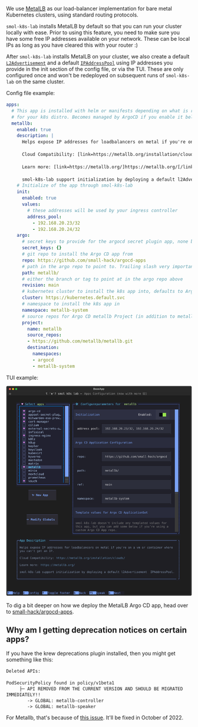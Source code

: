 We use [MetalLB](https://metallb.org/) as our load-balancer implementation for bare metal Kubernetes clusters, using standard routing protocols.

`smol-k8s-lab` installs MetalLB by default so that you can run your cluster locally with ease. Prior to using this feature, you need to make sure you have some free IP addresses available on your network. These can be local IPs as long as you have cleared this with your router :)

After `smol-k8s-lab` installs MetalLB on your cluster, we also create a default [`L2Advertisement`](https://metallb.org/configuration/_advanced_l2_configuration/) and a default [`IPAddressPool`](https://metallb.org/configuration/_advanced_ipaddresspool_configuration/) using IP addresses you provide in the init section of the config file, or via the TUI. These are only configured once and won't be redeployed on subsequent runs of `smol-k8s-lab` on the same cluster.

Config file example:

```yaml
apps:
  # This app is installed with helm or manifests depending on what is recommended
  # for your k8s distro. Becomes managed by ArgoCD if you enable it below
  metallb:
    enabled: true
    description: |
      Helps expose IP addresses for loadbalancers on metal if you're on a vm or container where you can't get an IP.

      Cloud Compatibility: [link=https://metallb.org/installation/clouds/]https://metallb.org/installation/clouds/[/link]

      Learn more: [link=https://metallb.org/]https://metallb.org/[/link]

      smol-k8s-lab support initialization by deploying a default l2Advertisement  IPAddressPool.
    # Initialize of the app through smol-k8s-lab
    init:
      enabled: true
      values:
        # these addresses will be used by your ingress controller
        address_pool:
          - 192.168.20.23/32
          - 192.168.20.24/32
    argo:
      # secret keys to provide for the argocd secret plugin app, none by default
      secret_keys: {}
      # git repo to install the Argo CD app from
      repo: https://github.com/small-hack/argocd-apps
      # path in the argo repo to point to. Trailing slash very important!
      path: metallb/
      # either the branch or tag to point at in the argo repo above
      revision: main
      # kubernetes cluster to install the k8s app into, defaults to Argo CD default
      cluster: https://kubernetes.default.svc
      # namespace to install the k8s app in
      namespace: metallb-system
      # source repos for Argo CD metallb Project (in addition to metallb.argo.repo)
      project:
        name: metallb
        source_repos:
        - https://github.com/metallb/metallb.git
        destination:
          namespaces:
          - argocd
          - metallb-system
```

TUI example:

[<img src="../../assets/images/screenshots/metallb_example.svg" alt="terminal screenshot of smol-k8s-lab on the apps screen showing the app list on the left with metallb highlighted. On the right, there is a config panel for metallb with initialization enabled switch set to True and one init field titled address pool. The input field has the following text: 192.168.20.23/32, 192.168.20.24/32. below is the rest of the normal apps screen which is details further in the tui docs.">](../../assets/images/screenshots/metallb_example.svg)

To dig a bit deeper on how we deploy the MetalLB Argo CD app, head over to [small-hack/argocd-apps](https://github.com/small-hack/argocd-apps/tree/main/metallb).

## Why am I getting deprecation notices on certain apps?
If you have the krew deprecations plugin installed, then you might get something like this:
```
Deleted APIs:

PodSecurityPolicy found in policy/v1beta1
	 ├─ API REMOVED FROM THE CURRENT VERSION AND SHOULD BE MIGRATED IMMEDIATELY!!
		-> GLOBAL: metallb-controller
		-> GLOBAL: metallb-speaker
```
For Metallb, that's because of [this issue](https://github.com/metallb/metallb/issues/1401#issuecomment-1140806861). It'll be fixed in October of 2022.
